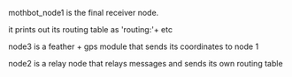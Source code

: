mothbot_node1 is the final receiver node.

it prints out its routing table as 'routing:'+ etc

node3 is a feather + gps module that sends its coordinates to node 1

node2 is a relay node that relays messages and sends its own routing table


